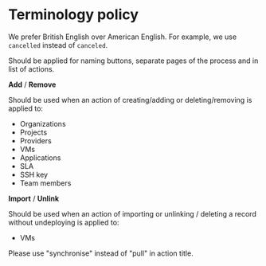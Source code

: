 <!-- EXTERNAL DOCUMENT
Source: https://code.opennodecloud.com/waldur/waldur-homeport.git
Branch: develop
Remote Path: docs//terminology_policy.md
Local Path: docs/developer-guide/ui
Last Sync: 2025-10-30T22:48:16.886457

WARNING: This file is automatically synchronized from the source repository.
DO NOT EDIT this file directly. Changes will be overwritten.
Edit the source at: https://code.opennodecloud.com/waldur/waldur-homeport.git/-/tree/develop/docs//terminology_policy.md
-->


# Terminology policy

We prefer British English over American English. For example, we use `cancelled` instead of `canceled`.

Should be applied for naming buttons, separate pages of the process and in list of actions.

**Add** / **Remove**

Should be used when an action of creating/adding or deleting/removing is
applied to:

* Organizations
* Projects
* Providers
* VMs
* Applications
* SLA
* SSH key
* Team members

**Import** / **Unlink**

Should be used when an action of importing or unlinking / deleting a record without
undeploying is applied to:

* VMs

Please use "synchronise" instead of "pull" in action title.
